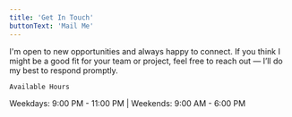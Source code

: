```yaml
---
title: 'Get In Touch'
buttonText: 'Mail Me'
---
```


I'm open to new opportunities and always happy to connect. If you think I might be a good fit for your team or project, feel free to reach out — I’ll do my best to respond promptly.

`Available Hours`

Weekdays: 9:00 PM - 11:00 PM | Weekends: 9:00 AM - 6:00 PM
